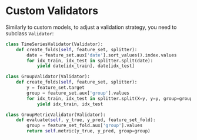 # Custom Validators

Similarly to custom models, to adjust a validation strategy, you need to subclass `Validator`:

```python
class TimeSeriesValidator(Validator):
    def create_folds(self, feature_set, splitter):
        date = feature_set.aux['date'].sort_values().index.values
        for idx_train, idx_test in splitter.split(date):
            yield date[idx_train], date[idx_test]
```

```python
class GroupValidator(Validator):
    def create_folds(self, feature_set, splitter):
        y = feature_set.target
        group = feature_set.aux['group'].values
        for idx_train, idx_test in splitter.split(X=y, y=y, group=group):
            yield idx_train, idx_test
```

```python
class GroupMetricValidator(Validator):
    def evaluate(self, y_true, y_pred, feature_set_fold):
        group = feature_set_fold.aux['group'].values
        return self.metric(y_true, y_pred, group=group)
```



